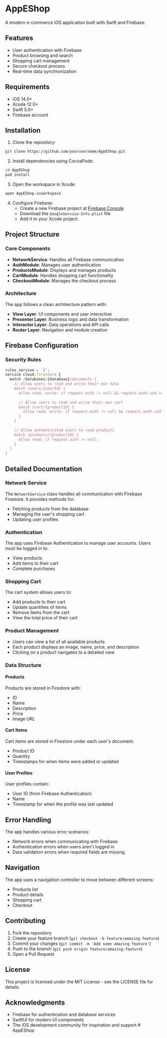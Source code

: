 # AppEShop

A modern e-commerce iOS application built with Swift and Firebase.

## Features

- User authentication with Firebase
- Product browsing and search
- Shopping cart management
- Secure checkout process
- Real-time data synchronization

## Requirements

- iOS 14.0+
- Xcode 12.0+
- Swift 5.0+
- Firebase account

## Installation

1. Clone the repository:
```bash
git clone https://github.com/yourusername/AppEShop.git
```

2. Install dependencies using CocoaPods:
```bash
cd AppEShop
pod install
```

3. Open the workspace in Xcode:
```bash
open AppEShop.xcworkspace
```

4. Configure Firebase:
   - Create a new Firebase project at [Firebase Console](https://console.firebase.google.com)
   - Download the `GoogleService-Info.plist` file
   - Add it to your Xcode project

## Project Structure

### Core Components

- **NetworkService**: Handles all Firebase communication
- **AuthModule**: Manages user authentication
- **ProductsModule**: Displays and manages products
- **CartModule**: Handles shopping cart functionality
- **CheckoutModule**: Manages the checkout process

### Architecture

The app follows a clean architecture pattern with:
- **View Layer**: UI components and user interaction
- **Presenter Layer**: Business logic and data transformation
- **Interactor Layer**: Data operations and API calls
- **Router Layer**: Navigation and module creation

## Firebase Configuration

### Security Rules

```javascript
rules_version = '2';
service cloud.firestore {
  match /databases/{database}/documents {
    // Allow users to read and write their own data
    match /users/{userId} {
      allow read, write: if request.auth != null && request.auth.uid == userId;
      
      // Allow users to read and write their own cart
      match /cart/{productId} {
        allow read, write: if request.auth != null && request.auth.uid == userId;
      }
    }
    
    // Allow authenticated users to read products
    match /products/{productId} {
      allow read: if request.auth != null;
    }
  }
}
```

## Detailed Documentation

### Network Service
The `NetworkService` class handles all communication with Firebase Firestore. It provides methods for:
- Fetching products from the database
- Managing the user's shopping cart
- Updating user profiles

### Authentication
The app uses Firebase Authentication to manage user accounts. Users must be logged in to:
- View products
- Add items to their cart
- Complete purchases

### Shopping Cart
The cart system allows users to:
- Add products to their cart
- Update quantities of items
- Remove items from the cart
- View the total price of their cart

### Product Management
- Users can view a list of all available products
- Each product displays an image, name, price, and description
- Clicking on a product navigates to a detailed view

### Data Structure

#### Products
Products are stored in Firestore with:
- ID
- Name
- Description
- Price
- Image URL

#### Cart Items
Cart items are stored in Firestore under each user's document:
- Product ID
- Quantity
- Timestamps for when items were added or updated

#### User Profiles
User profiles contain:
- User ID (from Firebase Authentication)
- Name
- Timestamp for when the profile was last updated

## Error Handling
The app handles various error scenarios:
- Network errors when communicating with Firebase
- Authentication errors when users aren't logged in
- Data validation errors when required fields are missing

## Navigation
The app uses a navigation controller to move between different screens:
- Products list
- Product details
- Shopping cart
- Checkout

## Contributing

1. Fork the repository
2. Create your feature branch (`git checkout -b feature/amazing-feature`)
3. Commit your changes (`git commit -m 'Add some amazing feature'`)
4. Push to the branch (`git push origin feature/amazing-feature`)
5. Open a Pull Request

## License

This project is licensed under the MIT License - see the LICENSE file for details.

## Acknowledgments

- Firebase for authentication and database services
- SwiftUI for modern UI components
- The iOS development community for inspiration and support # AppEShop
